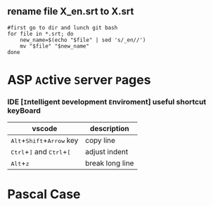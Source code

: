 ## rename file X_en.srt to X.srt 
```shell
#first go to dir and lunch git bash
for file in *.srt; do
    new_name=$(echo "$file" | sed 's/_en//')
    mv "$file" "$new_name"
done
```

 
# ASP  `A`ctive `S`erver `P`ages
### IDE [`I`ntelligent `D`evelopment `E`nviroment] useful shortcut keyBoard
|vscode|description| 
|------------|-----------| 
|<kbd>Alt</kbd>+<kbd>Shift</kbd>+<kbd>Arrow</kbd> key|copy line| 
|<kbd>Ctrl</kbd>+<kbd>]</kbd> and <kbd>Ctrl</kbd>+<kbd>[</kbd>|adjust indent| 
|<kbd>Alt</kbd>+<kbd>z</kbd>|break long line| 



 
#  Pascal Case
 
 